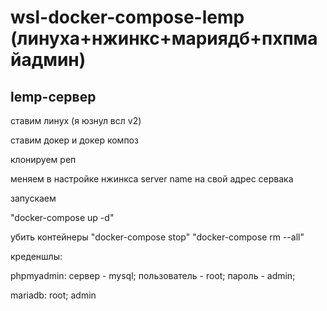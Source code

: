# wsl-docker-compose-lemp (линуха+нжинкс+мариядб+пхпмайадмин)
## lemp-сервер

ставим линух (я юзнул всл v2) 

ставим докер и докер композ 

клонируем реп 

меняем в настройке нжинкса server name на свой адрес сервака

запускаем 

"docker-compose up -d" 


убить контейнеры 
"docker-compose stop"
"docker-compose rm --all"

креденшлы:

phpmyadmin: сервер - mysql; пользователь - root; пароль - admin;

mariadb: root; admin
